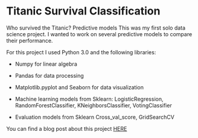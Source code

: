 # Titanic Survival Classification
Who survived the Titanic? Predictive models
This was my first solo data science project. I wanted to work on several predictive models to compare their performance. 

For this project I used Python 3.0 and the following libraries:
- Numpy for linear algebra
- Pandas for data processing

- Matplotlib.pyplot and Seaborn for data visualization

- Machine learning models from Sklearn:
LogisticRegression, RandomForestClassifier, KNeighborsClassifier, VotingClassifier 

- Evaluation models from Sklearn
Cross_val_score, GridSearchCV

You can find a blog post about this project <a href="https://medium.com/@blake.chobanian/would-you-have-survived-the-sinking-of-the-titanic-5e7a3978cf8d"> HERE </a>
